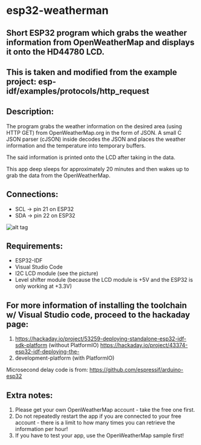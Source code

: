 # esp32-weatherman

## Short ESP32 program which grabs the weather information from OpenWeatherMap and displays it onto the HD44780 LCD.

## This is taken and modified from the example project: esp-idf/examples/protocols/http_request

## Description:
The program grabs the weather information on the desired area (using HTTP GET) from OpenWeatherMap.org in the form of JSON. A small C JSON parser (cJSON) inside decodes the JSON and places the weather information and the temperature into temporary buffers.

The said information is printed onto the LCD after taking in the data.

This app deep sleeps for approximately 20 minutes and then wakes up to grab the data from the OpenWeatherMap.

## Connections: 

- SCL -> pin 21 on ESP32
- SDA -> pin 22 on ESP32

![alt tag](https://github.com/uncle-yong/esp32-weatherman/blob/master/i2c%20LCD.PNG)

## Requirements:
- ESP32-IDF
- Visual Studio Code
- I2C LCD module (see the picture)
- Level shifter module (because the LCD module is +5V and the ESP32 is only working at +3.3V)

## For more information of installing the toolchain w/ Visual Studio code, proceed to the hackaday page:

1. https://hackaday.io/project/53259-deploying-standalone-esp32-idf-sdk-platform (without PlatformIO)
https://hackaday.io/project/43374-esp32-idf-deploying-the-
2. development-platform (with PlatformIO)

Microsecond delay code is from: https://github.com/espressif/arduino-esp32

## Extra notes:
1. Please get your own OpenWeatherMap account - take the free one first. 
2. Do not repeatedly restart the app if you are connected to your free account - there is a limit to how many times you can retrieve the information per hour!
3. If you have to test your app, use the OpenWeatherMap sample first!
